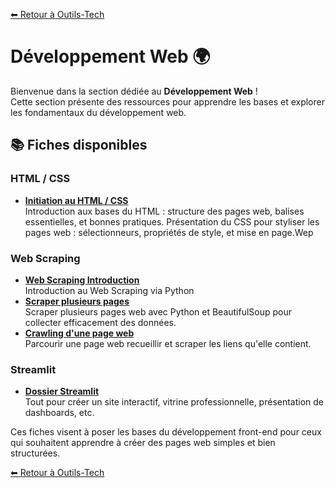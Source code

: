 [⬅ Retour à Outils-Tech](../README.md)

# Développement Web 🌍

Bienvenue dans la section dédiée au **Développement Web** !  
Cette section présente des ressources pour apprendre les bases et explorer les fondamentaux du développement web.

## 📚 Fiches disponibles

### HTML / CSS

- **[Initiation au HTML / CSS](./data/intro_html_css.md)**  
  Introduction aux bases du HTML : structure des pages web, balises essentielles, et bonnes pratiques.
  Présentation du CSS pour styliser les pages web : sélectionneurs, propriétés de style, et mise en page.Wep

### Web Scraping

- **[Web Scraping Introduction](./data/web_scraping_intro.md)**  
  Introduction au Web Scraping via Python
- **[Scraper plusieurs pages](./data/web_scraping_multipage.md)**  
  Scraper plusieurs pages web avec Python et BeautifulSoup pour collecter efficacement des données.  
- **[Crawling d'une page web](./data/web_scraping_crawling.md)**  
  Parcourir une page web recueillir et scraper les liens qu'elle contient.

### Streamlit

- **[Dossier Streamlit](./data/streamlit/README.md)**  
  Tout pour créer un site interactif, vitrine professionnelle, présentation de dashboards, etc.

Ces fiches visent à poser les bases du développement front-end pour ceux qui souhaitent apprendre à créer des pages web simples et bien structurées.


[⬅ Retour à Outils-Tech](../README.md)
